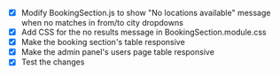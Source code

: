- [x] Modify BookingSection.js to show "No locations available" message when no matches in from/to city dropdowns
- [x] Add CSS for the no results message in BookingSection.module.css
- [x] Make the booking section's table responsive
- [x] Make the admin panel's users page table responsive
- [x] Test the changes
